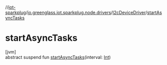 //[iot-sparkplug](../../../index.md)/[io.greenglass.iot.sparkplug.node.drivers](../index.md)/[I2cDeviceDriver](index.md)/[startAsyncTasks](start-async-tasks.md)

# startAsyncTasks

[jvm]\
abstract suspend fun [startAsyncTasks](start-async-tasks.md)(interval: [Int](https://kotlinlang.org/api/latest/jvm/stdlib/kotlin/-int/index.html))
